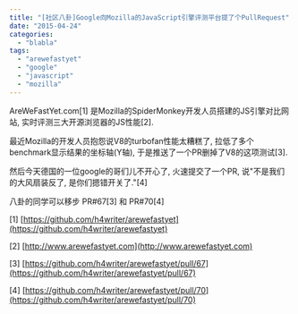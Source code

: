 ```yaml
---
title: "[社区八卦]Google向Mozilla的JavaScript引擎评测平台提了个PullRequest"
date: "2015-04-24"
categories: 
  - "blabla"
tags: 
  - "arewefastyet"
  - "google"
  - "javascript"
  - "mozilla"
---
```


AreWeFastYet.com\[1\] 是Mozilla的SpiderMonkey开发人员搭建的JS引擎对比网站, 实时评测三大开源浏览器的JS性能\[2\].

最近Mozilla的开发人员抱怨说V8的turbofan性能太糟糕了, 拉低了多个benchmark显示结果的坐标轴(Y轴), 于是推送了一个PR删掉了V8的这项测试\[3\].

然后今天德国的一位google的哥们儿不开心了, 火速提交了一个PR, 说"不是我们的大风扇装反了, 是你们摁错开关了."\[4\]

八卦的同学可以移步 PR#67\[3\] 和 PR#70\[4\]

\[1\] [https://github.com/h4writer/arewefastyet](https://github.com/h4writer/arewefastyet)

\[2\] [http://www.arewefastyet.com](http://www.arewefastyet.com)

\[3\] [https://github.com/h4writer/arewefastyet/pull/67](https://github.com/h4writer/arewefastyet/pull/67)

\[4\] [https://github.com/h4writer/arewefastyet/pull/70](https://github.com/h4writer/arewefastyet/pull/70)
